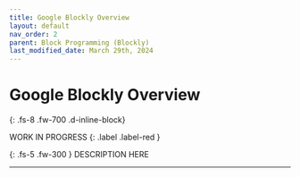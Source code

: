 ```yaml
---
title: Google Blockly Overview
layout: default
nav_order: 2
parent: Block Programming (Blockly)
last_modified_date: March 29th, 2024
---
```


# Google Blockly Overview
{: .fs-8 .fw-700 .d-inline-block}

WORK IN PROGRESS
{: .label .label-red }

{: .fs-5 .fw-300 }
DESCRIPTION HERE

---